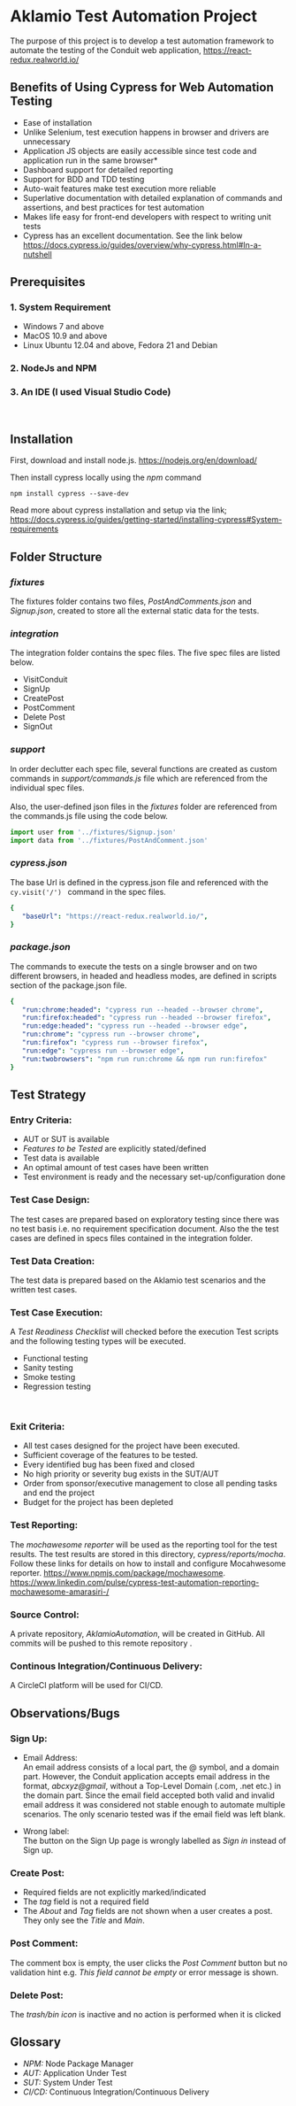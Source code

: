 # Aklamio Test Automation Project

The purpose of this project is to develop a test automation framework to automate the testing of the Conduit web application, <https://react-redux.realworld.io/>

## Benefits of Using Cypress for Web Automation Testing
* Ease of installation 
* Unlike Selenium, test execution happens in browser and drivers are unnecessary
* Application JS objects are easily accessible since test code and application run in the same browser*
* Dashboard support for detailed reporting
* Support for BDD and TDD testing
* Auto-wait features make test execution more reliable
* Superlative documentation with detailed explanation of commands and assertions, and best practices for test automation
* Makes life easy for front-end developers with respect to writing unit tests
* Cypress has an excellent documentation. See the link below 
<https://docs.cypress.io/guides/overview/why-cypress.html#In-a-nutshell>

## Prerequisites 
### 1. System Requirement
* Windows 7 and above 
* MacOS 10.9 and above
* Linux Ubuntu 12.04 and above, Fedora 21 and Debian

### 2. NodeJs and NPM
### 3. An IDE (I used Visual Studio Code) 
<br />


## Installation 
 First, download and install node.js.
<https://nodejs.org/en/download/>

Then install cypress locally using the *npm* command 
``` 
npm install cypress --save-dev
```
Read more about cypress installation and setup via the link;<br /> 
<https://docs.cypress.io/guides/getting-started/installing-cypress#System-requirements>
<br />


## Folder Structure
### *fixtures* <br />
The fixtures folder contains two files, *PostAndComments.json* and *Signup.json*, created to store all the external static data for the tests.

### *integration* <br />
The integration folder contains the spec files. The five spec files are listed below.<br />

* VisitConduit
* SignUp
* CreatePost
* PostComment
* Delete Post
* SignOut

### *support* <br /> 
In order declutter each spec file, several functions are created as custom commands in *support/commands.js* file which are referenced from the individual spec files. <br /> 
<br /> Also, the user-defined json files in the *fixtures* folder are referenced from the commands.js file using the code below.

```javascript
import user from '../fixtures/Signup.json'
import data from '../fixtures/PostAndComment.json'
```

### *cypress.json* <br /> 
The base Url is defined in the cypress.json file and referenced with the ```cy.visit('/') ``` command in the spec files.

```yaml
{
   "baseUrl": "https://react-redux.realworld.io/", 
}
```

### *package.json* <br /> 
The commands to execute the tests on a single browser and on two different browsers, in headed and headless modes, are defined in scripts section of the package.json file.

```yaml
{
   "run:chrome:headed": "cypress run --headed --browser chrome",
   "run:firefox:headed": "cypress run --headed --browser firefox",
   "run:edge:headed": "cypress run --headed --browser edge",
   "run:chrome": "cypress run --browser chrome",
   "run:firefox": "cypress run --browser firefox",
   "run:edge": "cypress run --browser edge",
   "run:twobrowsers": "npm run run:chrome && npm run run:firefox"
}
```


## Test Strategy

### Entry Criteria: <br /> 
* AUT or SUT is available
* *Features to be Tested* are explicitly stated/defined
* Test data is available
* An optimal amount of test cases have been written
* Test environment is ready and the necessary set-up/configuration done

### Test Case Design: <br /> 
The test cases are prepared based on exploratory testing since there was no test basis i.e. no requirement specification document. Also the the test cases are defined in specs files contained in the integration folder.<br />

### Test Data Creation: <br /> 
The test data is prepared based on the Aklamio test scenarios and the written test cases.<br />
 
### Test Case Execution: <br /> 
A *Test Readiness Checklist* will checked before the execution Test scripts and the following testing types will be executed.
* Functional testing
* Sanity testing
* Smoke testing
* Regression testing
 <br /> 

### Exit Criteria: <br /> 
* All test cases designed for the project have been executed.
* Sufficient coverage of the features to be tested.
* Every identified bug has been fixed and closed
* No high priority or severity bug exists in the SUT/AUT
* Order from sponsor/executive management to close all pending tasks and end the project 
* Budget for the project has been depleted

### Test Reporting: <br /> 
The *mochawesome reporter* will be used as the reporting tool for the test results. The test results are stored in this directory, *cypress/reports/mocha*. Follow these links for details on how to install and configure Mocahwesome reporter. <https://www.npmjs.com/package/mochawesome>. <br /> <https://www.linkedin.com/pulse/cypress-test-automation-reporting-mochawesome-amarasiri-/><br />

### Source Control: <br /> 
A private repository, *AklamioAutomation*, will be created in GitHub. All commits will be pushed to this remote repository .<br /> 

### Continous Integration/Continuous Delivery: <br /> 
A CircleCI platform will be used for CI/CD. <br />

## Observations/Bugs
### Sign Up:
* Email Address: <br />
An email address consists of a local part, the @ symbol, and a domain part. However, the Conduit application accepts email address in the format, *abcxyz@gmail*, without a Top-Level Domain (.com, .net etc.) in the domain part. Since the email field accepted both valid and invalid email address it was considered not stable enough to automate multiple scenarios. The only scenario tested was if the email field was left blank.<br />

* Wrong label: <br /> 
The button on the Sign Up page is wrongly labelled as *Sign in* instead of Sign up. <br /> 

### Create Post: <br/>
* Required fields are not explicitly marked/indicated
* The *tag* field is not a required field
* The *About* and *Tag* fields are not shown when a user creates a post. They only see the *Title* and *Main*.

### Post Comment: <br /> 
The comment box is empty, the user clicks the *Post Comment* button but no validation hint e.g. *This field cannot be empty* or error message is shown. 

### Delete Post: <br/>
The *trash/bin icon* is inactive and no action is performed when it is clicked 

## Glossary
* *NPM:* Node Package Manager
* *AUT:* Application Under Test
* *SUT:* System Under Test
* *CI/CD:* Continuous Integration/Continuous Delivery